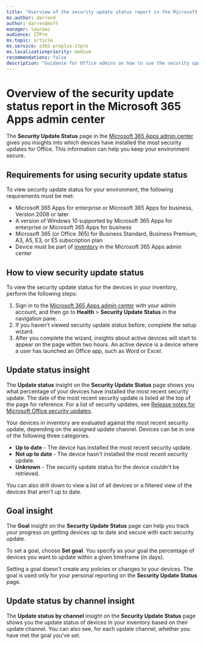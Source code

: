 ```yaml
---
title: "Overview of the security update status report in the Microsoft 365 Apps admin center"
ms.author: darrend
author: darrendmsft
manager: laurawi
audience: ITPro
ms.topic: article
ms.service: o365-proplus-itpro
ms.localizationpriority: medium
recommendations: false
description: "Guidance for Office admins on how to use the security update status feature in the Microsoft 365 Apps admin center."
---
```


# Overview of the security update status report in the Microsoft 365 Apps admin center

The **Security Update Status** page in the [Microsoft 365 Apps admin center](https://config.office.com) gives you insights into which devices have installed the most security updates for Office. This information can help you keep your environment secure.

## Requirements for using security update status

To view security update status for your environment, the following requirements must be met:

- Microsoft 365 Apps for enterprise or Microsoft 365 Apps for business, Version 2008 or later
- A version of Windows 10 supported by Microsoft 365 Apps for enterprise or Microsoft 365 Apps for business
- Microsoft 365 (or Office 365) for Business Standard, Business Premium, A3, A5, E3, or E5 subscription plan
- Device must be part of [inventory](inventory.md) in the Microsoft 365 Apps admin center

## How to view security update status

To view the security update status for the devices in your inventory, perform the following steps:

1. Sign in to the [Microsoft 365 Apps admin center](https://config.office.com) with your admin account, and then go to **Health** > **Security Update Status** in the navigation pane.
2. If you haven't viewed security update status before, complete the setup wizard.
3. After you complete the wizard, insights about active devices will start to appear on the page within two hours. An active device is a device where a user has launched an Office app, such as Word or Excel. 


## Update status insight

The **Update status** insight on the **Security Update Status** page shows you what percentage of your devices have installed the most recent security update. The date of the most recent security update is listed at the top of the page for reference. For a list of security updates, see [Release notes for Microsoft Office security updates](/officeupdates/microsoft365-apps-security-updates).

Your devices in inventory are evaluated against the most recent security update, depending on the assigned update channel. Devices can be in one of the following three categories.

- **Up to date** - The device has installed the most recent security update.
- **Not up to date** - The device hasn't installed the most recent security update.
- **Unknown** - The security update status for the device couldn't be retrieved.

You can also drill down to view a list of all devices or a filtered view of the devices that aren't up to date.


## Goal insight

The **Goal** insight on the **Security Update Status** page can help you track your progress on getting devices up to date and secure with each security update. 

To set a goal, choose **Set goal**. You specify as your goal the percentage of devices you want to update within a given timeframe (in days).

Setting a goal doesn't create any policies or changes to your devices. The goal is used only for your personal reporting on the **Security Update Status** page.


## Update status by channel insight

The **Update status by channel** insight on the **Security Update Status** page shows you the update status of devices in your inventory based on their update channel. You can also see, for each update channel, whether you have met the goal you've set.

